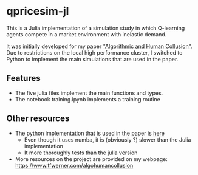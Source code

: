 # qpricesim-jl

This is a Julia implementation of a simulation study in which Q-learning agents compete in a market environment with
inelastic demand.

It was initially developed for my paper ["Algorithmic and Human Collusion"](https://tofewe.github.io/Algorithmic_and_Human_Collusion_Tobias_Werner.pdf). 
Due to restrictions on the local high performance cluster, I switched to Python to implement the main simulations that are used in the paper. 

## Features
- The five julia files implement the main functions and types.
- The notebook training.ipynb implements a training routine

## Other resources
- The python implementation that is used in the paper is [here](https://github.com/ToFeWe/qpricesim)
  - Even though it uses numba, it is (obviously ?) slower than the Julia implementation
  - It more thoroughly tests than the julia version
- More resources on the project are provided on my webpage: https://www.tfwerner.com/algohumancollusion